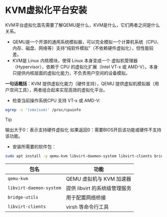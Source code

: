 # KVM虚拟化平台安装

KVM平台虚拟化首先需要了解QEMU是什么，KVM是什么，它们两者之间是什么关系。

- QEMU是一个开源的通用系统模拟器，可以完全模拟一个计算机系统（CPU、内存、磁盘、网络等）支持“纯软件模拟”（不依赖硬件虚拟化），但性能较差。
- KVM是 Linux 内核模块，使得 Linux 本身变成一个 虚拟机管理器（Hypervisor），依赖于 CPU 的虚拟化扩展（Intel VT-x 或 AMD-V）。本身只提供内核层面的虚拟化能力，不负责用户空间的设备模拟。

**一句话概括**：KVM 提供虚拟化能力（硬件支持），QEMU 提供虚拟机模拟器（用户空间工具），两者组合起来实现高效的虚拟化平台。

- 检查当前操作系统CPU 支持 VT-x 或 AMD-V:

```bash
egrep -c '(vmx|svm)' /proc/cpuinfo
```

> [!TIP]
> 输出大于0：表示支持硬件虚拟化
> 如果返回0：需要BIOS开启该功能或硬件不支持该功能。

- 安装所需要的软件包：

```bash
sudo apt install -y qemu-kvm libvirt-daemon-system libvirt-clients bridge-utils
```

|包名|功能|
|----|----|
|`qemu-kvm`|QEMU 虚拟机与 KVM 加速器|
|`libvirt-daemon-system`|提供 libvirt 的系统级管理服务|
|`bridge-utils`|用于配置网络桥接|
|`libvirt-clients`|virsh 等命令行工具|